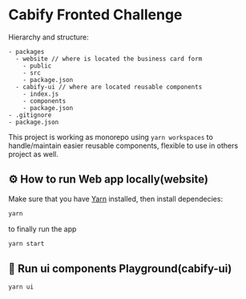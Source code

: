 # Cabify Fronted Challenge

Hierarchy and structure:

    - packages
      - website // where is located the business card form
        - public
        - src
        - package.json
      - cabify-ui // where are located reusable components
        - index.js
        - components
        - package.json
    - .gitignore
    - package.json

This project is working as monorepo using `yarn workspaces` to handle/maintain easier reusable components, flexible to use in others project as well.


## ⚙️ How to run Web app locally(website)
Make sure that you have [Yarn](https://yarnpkg.com/en/) installed, then install dependecies:

```sh
yarn 
```

to finally run the app
```sh
yarn start
```

## 👾 Run ui components Playground(cabify-ui)

```sh
yarn ui
```
